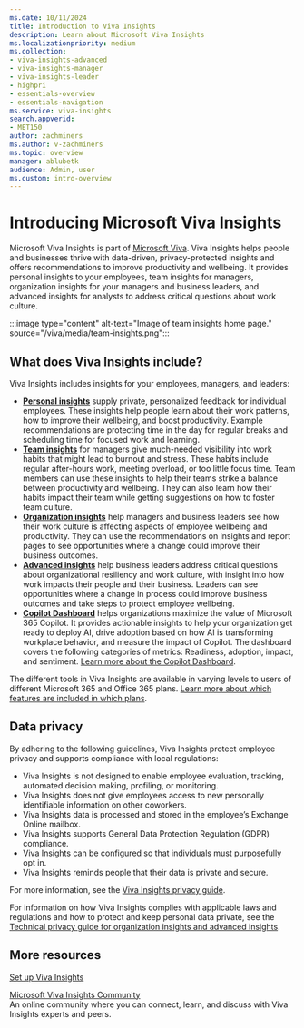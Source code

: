 ```yaml
---
ms.date: 10/11/2024
title: Introduction to Viva Insights
description: Learn about Microsoft Viva Insights
ms.localizationpriority: medium 
ms.collection: 
- viva-insights-advanced 
- viva-insights-manager
- viva-insights-leader
- highpri
- essentials-overview
- essentials-navigation
ms.service: viva-insights
search.appverid: 
- MET150 
author: zachminers
ms.author: v-zachminers
ms.topic: overview
manager: ablubetk
audience: Admin, user
ms.custom: intro-overview
---
```


# Introducing Microsoft Viva Insights

Microsoft Viva Insights is part of [Microsoft Viva](https://www.microsoft.com/microsoft-viva). Viva Insights helps people and businesses thrive with data-driven, privacy-protected insights and offers recommendations to improve productivity and wellbeing.
It provides personal insights to your employees, team insights for managers, organization insights for your managers and business leaders, and advanced insights for analysts to address critical questions about work culture.

:::image type="content" alt-text="Image of team insights home page." source="/viva/media/team-insights.png":::

## What does Viva Insights include?
Viva Insights includes insights for your employees, managers, and leaders:
- **[Personal insights](https://support.microsoft.com/topic/personal-insights-in-viva-insights-1d501790-479b-44f4-9876-97538869fc73)** supply private, personalized feedback for individual employees. These insights help people learn about their work patterns, how to improve their wellbeing, and boost productivity. Example recommendations are protecting time in the day for regular breaks and scheduling time for focused work and learning.
- **[Team insights](/viva/insights/org-team-insights/team-insights)** for managers give much-needed visibility into work habits that might lead to burnout and stress. These habits include regular after-hours work, meeting overload, or too little focus time. Team members can use these insights to help their teams strike a balance between productivity and wellbeing. They can also learn how their habits impact their team while getting suggestions on how to foster team culture.
- **[Organization insights](/viva/insights/org-team-insights/org-insights)** help managers and business leaders see how their work culture is affecting aspects of employee wellbeing and productivity. They can use the recommendations on insights and report pages to see opportunities where a change could improve their business outcomes.
- **[Advanced insights](/viva/insights/advanced/introduction-to-advanced-insights)**  help business leaders address critical questions about organizational resiliency and work culture, with insight into how work impacts their people and their business. Leaders can see opportunities where a change in process could improve business outcomes and take steps to protect employee wellbeing.
- **[Copilot Dashboard](/viva/insights/org-team-insights/copilot-dashboard)** helps organizations maximize the value of Microsoft 365 Copilot. It provides actionable insights to help your organization get ready to deploy AI, drive adoption based on how AI is transforming workplace behavior, and measure the impact of Copilot.
The dashboard covers the following categories of metrics: Readiness, adoption, impact, and sentiment. [Learn more about the Copilot Dashboard](/Viva/insights/org-team-insights/copilot-dashboard).


The different tools in Viva Insights are available in varying levels to users of different Microsoft 365 and Office 365 plans. [Learn more about which features are included in which plans](/viva/insights/advanced/setup-maint/environment-requirements).

## Data privacy
By adhering to the following guidelines, Viva Insights protect employee privacy and supports compliance with local regulations:
- Viva Insights is not designed to enable employee evaluation, tracking, automated decision making, profiling, or monitoring.
- Viva Insights does not give employees access to new personally identifiable information on other coworkers.
- Viva Insights data is processed and stored in the employee’s Exchange Online mailbox.
- Viva Insights supports General Data Protection Regulation (GDPR) compliance.
- Viva Insights can be configured so that individuals must purposefully opt in.
- Viva Insights reminds people that their data is private and secure.

For more information, see the [Viva Insights privacy guide](/viva/insights/personal/overview/privacy-guide-admins).

For information on how Viva Insights complies with applicable laws and regulations and how to protect and keep personal data private, see the [Technical privacy guide for organization insights and advanced insights](/viva/insights/advanced/privacy/privacy).

## More resources
[Set up Viva Insights](/viva/insights/advanced/setup-maint/landing)

[Microsoft Viva Insights Community](https://community.vivainsights.microsoft.com/)<br>
An online community where you can connect, learn, and discuss with Viva Insights experts and peers.
